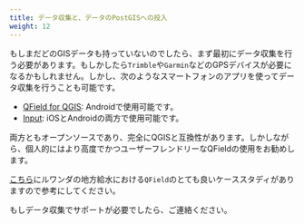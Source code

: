 ```yaml
---
title: データ収集と、データのPostGISへの投入
weight: 12
---
```


もしまだどのGISデータも持っていないのでしたら、まず最初にデータ収集を行う必要があります。もしかしたら`Trimble`や`Garmin`などのGPSデバイスが必要になるかもしれません。しかし、次のようなスマートフォンのアプリを使ってデータ収集を行うことも可能です。

- [QField for QGIS](https://qfield.org): Androidで使用可能です。
- [Input](https://inputapp.io/en/): iOSとAndroidの両方で使用可能です。

両方ともオープンソースであり、完全にQGISと互換性があります。しかしながら、個人的にはより高度でかつユーザーフレンドリーなQFieldの使用をお勧めします。

[こちら](https://qfield.org/docs/ja/case-studies/rwanda-rural-water.html)にルワンダの地方給水における`QField`のとても良いケーススタディがありますので参考にしてください。

もしデータ収集でサポートが必要でしたら、ご連絡ください。
